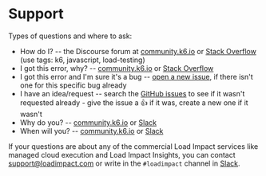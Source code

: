 # Support

Types of questions and where to ask:

- How do I? -- the Discourse forum at [community.k6.io](https://community.k6.io/) or [Stack Overflow](https://stackoverflow.com/questions/tagged/k6) (use tags: k6, javascript, load-testing)
- I got this error, why? -- [community.k6.io](https://community.k6.io/) or [Stack Overflow](https://stackoverflow.com/questions/tagged/k6)
- I got this error and I'm sure it's a bug -- [open a new issue](https://github.com/loadimpact/k6/issues), if there isn't one for this specific bug already
- I have an idea/request -- search the [GitHub issues](https://github.com/loadimpact/k6/issues) to see if it wasn't requested already - give the issue a :+1: if it was, create a new one if it wasn't
- Why do you? -- [community.k6.io](https://community.k6.io/) or [Slack](https://k6.io/slack)
- When will you? -- [community.k6.io](https://community.k6.io/) or [Slack](https://k6.io/slack)

If your questions are about any of the commercial Load Impact services like managed cloud execution and Load Impact Insights, you can contact <support@loadimpact.com> or write in the `#loadimpact` channel in [Slack](https://k6.io/slack).
